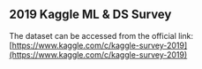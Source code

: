 ## 2019 Kaggle ML & DS Survey


The dataset can be accessed from the official link:
[https://www.kaggle.com/c/kaggle-survey-2019](https://www.kaggle.com/c/kaggle-survey-2019)